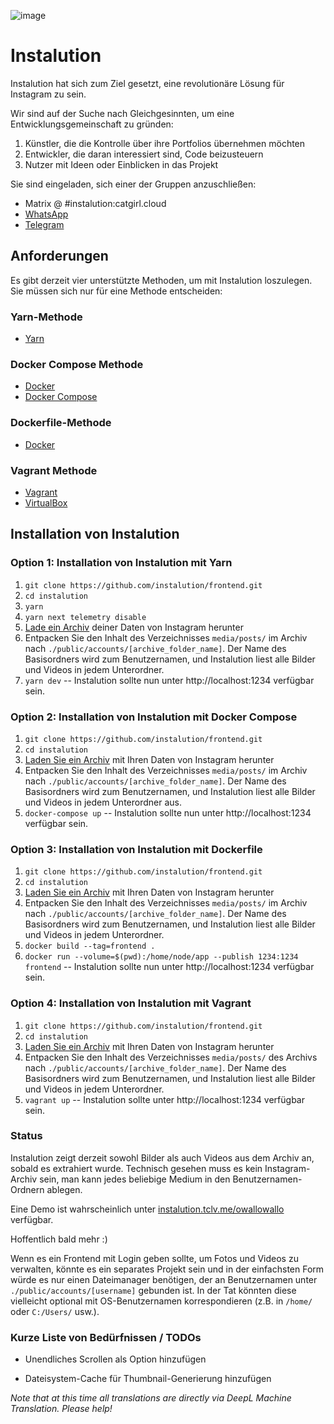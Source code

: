 ![image](https://user-images.githubusercontent.com/595446/177451446-55fcc030-04ec-4ed7-9a69-d5ccfc0b53d8.png)

# Instalution

Instalution hat sich zum Ziel gesetzt, eine revolutionäre Lösung für Instagram zu sein.

Wir sind auf der Suche nach Gleichgesinnten, um eine Entwicklungsgemeinschaft zu gründen:

1) Künstler, die die Kontrolle über ihre Portfolios übernehmen möchten
2) Entwickler, die daran interessiert sind, Code beizusteuern
3) Nutzer mit Ideen oder Einblicken in das Projekt

Sie sind eingeladen, sich einer der Gruppen anzuschließen:

- Matrix @ #instalution:catgirl.cloud
- [WhatsApp](https://chat.whatsapp.com/KI5jhmO2jo43vMXyo8c1iF)
- [Telegram](https://t.me/instalution)

## Anforderungen

Es gibt derzeit vier unterstützte Methoden, um mit Instalution loszulegen. Sie müssen sich nur für eine Methode entscheiden:

### Yarn-Methode

- [Yarn](https://yarnpkg.com/)

### Docker Compose Methode

- [Docker](https://docs.docker.com/get-docker/)
- [Docker Compose](https://docs.docker.com/compose/install/)

### Dockerfile-Methode

- [Docker](https://docs.docker.com/get-docker/)

### Vagrant Methode

- [Vagrant](https://vagrantup.com/)
- [VirtualBox](https://virtualbox.org/)

## Installation von Instalution

### Option 1: Installation von Instalution mit Yarn
1) `git clone https://github.com/instalution/frontend.git`
2) `cd instalution`
3) `yarn`
4) `yarn next telemetry disable`
5) [Lade ein Archiv](https://help.instagram.com/181231772500920) deiner Daten von Instagram herunter
6) Entpacken Sie den Inhalt des Verzeichnisses `media/posts/` im Archiv nach `./public/accounts/[archive_folder_name]`. Der Name des Basisordners wird zum Benutzernamen, und Instalution liest alle Bilder und Videos in jedem Unterordner.
7) `yarn dev` -- Instalution sollte nun unter http://localhost:1234 verfügbar sein.

### Option 2: Installation von Instalution mit Docker Compose
1) `git clone https://github.com/instalution/frontend.git`
2) `cd instalution`
3) [Laden Sie ein Archiv](https://help.instagram.com/181231772500920) mit Ihren Daten von Instagram herunter
4) Entpacken Sie den Inhalt des Verzeichnisses `media/posts/` im Archiv nach `./public/accounts/[archive_folder_name]`. Der Name des Basisordners wird zum Benutzernamen, und Instalution liest alle Bilder und Videos in jedem Unterordner aus.
5) `docker-compose up` -- Instalution sollte nun unter http://localhost:1234 verfügbar sein.

### Option 3: Installation von Instalution mit Dockerfile

1) `git clone https://github.com/instalution/frontend.git`
2) `cd instalution`
3) [Laden Sie ein Archiv](https://help.instagram.com/181231772500920) mit Ihren Daten von Instagram herunter
4) Entpacken Sie den Inhalt des Verzeichnisses `media/posts/` im Archiv nach `./public/accounts/[archive_folder_name]`. Der Name des Basisordners wird zum Benutzernamen, und Instalution liest alle Bilder und Videos in jedem Unterordner.
5) `docker build --tag=frontend .`
6) `docker run --volume=$(pwd):/home/node/app --publish 1234:1234 frontend` -- Instalution sollte nun unter http://localhost:1234 verfügbar sein.

### Option 4: Installation von Instalution mit Vagrant
1) `git clone https://github.com/instalution/frontend.git`
2) `cd instalution`
3) [Laden Sie ein Archiv](https://help.instagram.com/181231772500920) mit Ihren Daten von Instagram herunter
4) Entpacken Sie den Inhalt des Verzeichnisses `media/posts/` des Archivs nach `./public/accounts/[archive_folder_name]`. Der Name des Basisordners wird zum Benutzernamen, und Instalution liest alle Bilder und Videos in jedem Unterordner.
5) `vagrant up` -- Instalution sollte unter http://localhost:1234 verfügbar sein.

### Status

Instalution zeigt derzeit sowohl Bilder als auch Videos aus dem Archiv an, sobald es extrahiert wurde. Technisch gesehen muss es kein Instagram-Archiv sein, man kann jedes beliebige Medium in den Benutzernamen-Ordnern ablegen.

Eine Demo ist wahrscheinlich unter [instalution.tclv.me/owallowallo](https://instalution.tclv.me/owallowallo) verfügbar.

Hoffentlich bald mehr :)

Wenn es ein Frontend mit Login geben sollte, um Fotos und Videos zu verwalten, könnte es ein separates Projekt sein und in der einfachsten Form würde es nur einen Dateimanager benötigen, der an Benutzernamen unter `./public/accounts/[username]` gebunden ist. In der Tat könnten diese vielleicht optional mit OS-Benutzernamen korrespondieren (z.B. in `/home/` oder `C:/Users/` usw.).

### Kurze Liste von Bedürfnissen / TODOs

- Unendliches Scrollen als Option hinzufügen

- Dateisystem-Cache für Thumbnail-Generierung hinzufügen

*Note that at this time all translations are directly via DeepL Machine Translation. Please help!*
